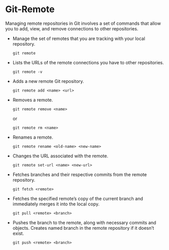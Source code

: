 # Git-Remote
Managing remote repositories in Git involves a set of commands that allow you to add, view, and remove connections to other repositories.

- Manage the set of remotes that you are tracking with your local repository.
  ```
  git remote
  ```
- Lists the URLs of the remote connections you have to other repositories.
  ```
  git remote -v
  ```
- Adds a new remote Git repository.
  ```
  git remote add <name> <url>
  ```
- Removes a remote.
  ```
  git remote remove <name>
  ```
  or
  ```
  git remote rm <name>
  ```
- Renames a remote.
  ```
  git remote rename <old-name> <new-name>
  ```
- Changes the URL associated with the remote.
  ```
  git remote set-url <name> <new-url>
  ```
- Fetches branches and their respective commits from the remote repository.
  ```
  git fetch <remote>
  ```
- Fetches the specified remote’s copy of the current branch and immediately merges it into the local copy.
  ```
  git pull <remote> <branch>
  ```
- Pushes the branch to the remote, along with necessary commits and objects. Creates named branch in the remote repository if it doesn’t exist.
  ```
  git push <remote> <branch>
  ```
